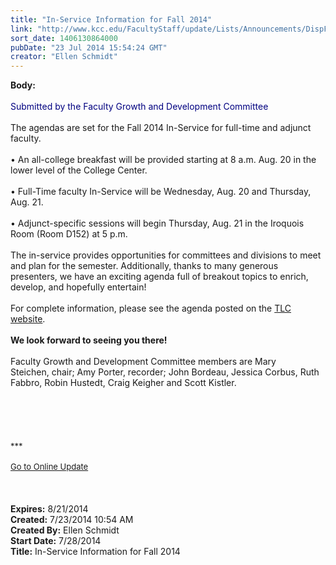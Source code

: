```yaml
---
title: "In-Service Information for Fall 2014"
link: "http://www.kcc.edu/FacultyStaff/update/Lists/Announcements/DispForm.aspx?ID=1571"
sort_date: 1406130864000
pubDate: "23 Jul 2014 15:54:24 GMT"
creator: "Ellen Schmidt"
---
```


<div><b>Body:</b> <div class="ExternalClass96EDFB7A81104F9AB8BEA463AF197341">
<div><br /><font color="#000080">Submitted by the Faculty Growth and Development Committee</font></div>
<div> </div>
<div>The agendas are set for the Fall 2014 In-Service for full-time and adjunct faculty.</div>
<div><br />• An all-college breakfast will be provided starting at 8 a.m. Aug. 20 in the lower level of the College Center.</div>
<div> </div>
<div>• Full-Time faculty In-Service will be Wednesday, Aug. 20 and Thursday, Aug. 21.</div>
<div> </div>
<div>• Adjunct-specific sessions will begin Thursday, Aug. 21 in the Iroquois Room (Room D152) at 5 p.m. </div>
<div> </div>
<div>The in-service provides opportunities for committees and divisions to meet and plan for the semester. Additionally, thanks to many generous presenters, we have an exciting agenda full of breakout topics to enrich, develop, and hopefully entertain! </div>
<div> </div>
<div>For complete information, please see the agenda posted on the <a href="/FacultyStaff/departments/ktlc/Pages/default.aspx">TLC website</a>.</div>
<div> </div>
<div><strong>We look forward to seeing you there!</strong></div>
<div><br />Faculty Growth and Development Committee members are Mary Steichen, chair; Amy Porter, recorder; John Bordeau, Jessica Corbus, Ruth Fabbro, Robin Hustedt, Craig Keigher and Scott Kistler.</div>
<div> </div>
<div> </div>
<div> </div>
<div>
<div> </div>
<div>
<div class="ExternalClass473E5F57DC9E45AE80B023AF92F4BFA4"><br /></div>
<div class="ExternalClass473E5F57DC9E45AE80B023AF92F4BFA4"><font size="2">***</font></div>
<div class="ExternalClass473E5F57DC9E45AE80B023AF92F4BFA4"><font size="2"></font> </div>
<div class="ExternalClass473E5F57DC9E45AE80B023AF92F4BFA4"><a href="/FacultyStaff/update/Pages/dailyupdate.aspx"><font size="2">Go to Online Update</font></a></div>
<div class="ExternalClass473E5F57DC9E45AE80B023AF92F4BFA4"><font size="2"></font> </div></div></div>
<div><br />  <br /></div></div></div>
<div><b>Expires:</b> 8/21/2014</div>
<div><b>Created:</b> 7/23/2014 10:54 AM</div>
<div><b>Created By:</b> Ellen Schmidt</div>
<div><b>Start Date:</b> 7/28/2014</div>
<div><b>Title:</b> In-Service Information for Fall 2014</div>
